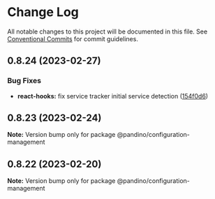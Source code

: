 # Change Log

All notable changes to this project will be documented in this file.
See [Conventional Commits](https://conventionalcommits.org) for commit guidelines.

## 0.8.24 (2023-02-27)

### Bug Fixes

* **react-hooks:** fix service tracker initial service detection ([154f0d6](https://github.com/BlackBeltTechnology/pandino/commit/154f0d6584f6fd3c25a66ec8b4389f034b431f9e))

## 0.8.23 (2023-02-24)

**Note:** Version bump only for package @pandino/configuration-management

## 0.8.22 (2023-02-20)

**Note:** Version bump only for package @pandino/configuration-management
